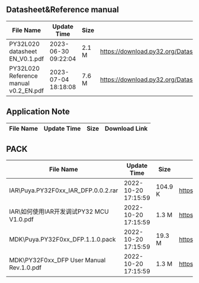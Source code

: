 ## Datasheet&Reference manual
|File Name|Update Time|Size|Download Link|
|---|---|---|---|
|PY32L020 datasheet EN_V0.1.pdf|2023-06-30 09:22:04|2.1 M|<https://download.py32.org/Datasheet%26Reference%20manual/PY32L020%20datasheet%20EN_V0.1.pdf>|
|PY32L020 Reference manual v0.2_EN.pdf|2023-07-04 18:18:08|7.6 M|<https://download.py32.org/Datasheet%26Reference%20manual/PY32L020%20Reference%20manual%20v0.2_EN.pdf>|
## Application Note
|File Name|Update Time|Size|Download Link|
|---|---|---|---|
## PACK
|File Name|Update Time|Size|Download Link|
|---|---|---|---|
|IAR\Puya.PY32F0xx_IAR_DFP.0.0.2.rar|2022-10-20 17:15:59|104.9 K|<https://download.py32.org/PACK/IAR%5CPuya.PY32F0xx_IAR_DFP.0.0.2.rar>|
|IAR\如何使用IAR开发调试PY32 MCU V1.0.pdf|2022-10-20 17:15:59|1.3 M|<https://download.py32.org/PACK/IAR%5C%E5%A6%82%E4%BD%95%E4%BD%BF%E7%94%A8IAR%E5%BC%80%E5%8F%91%E8%B0%83%E8%AF%95PY32%20MCU%20V1.0.pdf>|
|MDK\Puya.PY32F0xx_DFP.1.1.0.pack|2022-10-20 17:15:59|19.3 M|<https://download.py32.org/PACK/MDK%5CPuya.PY32F0xx_DFP.1.1.0.pack>|
|MDK\PY32F0xx_DFP User Manual Rev.1.0.pdf|2022-10-20 17:15:59|1.3 M|<https://download.py32.org/PACK/MDK%5CPY32F0xx_DFP%20User%20Manual%20Rev.1.0.pdf>|
